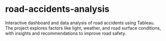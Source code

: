 # road-accidents-analysis
Interactive dashboard and data analysis of road accidents using Tableau. The project explores factors like light, weather, and road surface conditions, with insights and recommendations to improve road safety.
